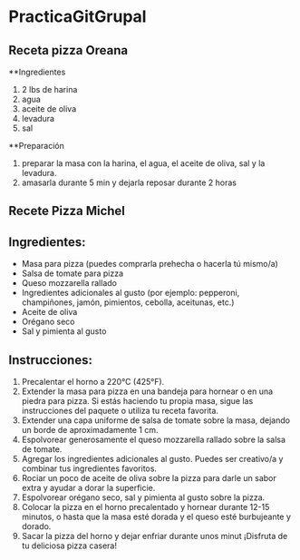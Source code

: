 # PracticaGitGrupal

## Receta pizza Oreana

\*\*Ingredientes

1. 2 lbs de harina
2. agua
3. aceite de oliva
4. levadura
5. sal

\*\*Preparación

1. preparar la masa con la harina, el agua, el aceite de oliva, sal y la levadura.
2. amasarla durante 5 min y dejarla reposar durante 2 horas

## Recete Pizza Michel

## Ingredientes:

- Masa para pizza (puedes comprarla prehecha o hacerla tú mismo/a)
- Salsa de tomate para pizza
- Queso mozzarella rallado
- Ingredientes adicionales al gusto (por ejemplo: pepperoni, champiñones, jamón, pimientos, cebolla, aceitunas, etc.)
- Aceite de oliva
- Orégano seco
- Sal y pimienta al gusto

## Instrucciones:

1. Precalentar el horno a 220°C (425°F).
2. Extender la masa para pizza en una bandeja para hornear o en una piedra para pizza. Si estás haciendo tu propia masa, sigue las instrucciones del paquete o utiliza tu receta favorita.
3. Extender una capa uniforme de salsa de tomate sobre la masa, dejando un borde de aproximadamente 1 cm.
4. Espolvorear generosamente el queso mozzarella rallado sobre la salsa de tomate.
5. Agregar los ingredientes adicionales al gusto. Puedes ser creativo/a y combinar tus ingredientes favoritos.
6. Rociar un poco de aceite de oliva sobre la pizza para darle un sabor extra y ayudar a dorar la superficie.
7. Espolvorear orégano seco, sal y pimienta al gusto sobre la pizza.
8. Colocar la pizza en el horno precalentado y hornear durante 12-15 minutos, o hasta que la masa esté dorada y el queso esté burbujeante y dorado.
9. Sacar la pizza del horno y dejar enfriar durante unos minut
¡Disfruta de tu deliciosa pizza casera!